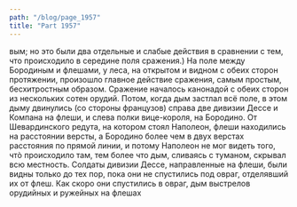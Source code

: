 ```yaml
---
path: "/blog/page_1957"
title: "Part 1957"
---
```


вым; но это были два отдельные и слабые действия в сравнении с тем, что происходило в середине поля сражения.) На поле между Бородиным и флешами, у леса, на открытом и видном с обеих сторон протяжении, произошло главное действие сражения, самым простым, бесхитростным образом.
Сражение началось канонадой с обеих сторон из нескольких сотен орудий.
Потом, когда дым застлал всё поле, в этом дыму двинулись (со стороны французов) справа две дивизии Дессе и Компана на флеши, и слева полки вице-короля, на Бородино.
От Шевардинского редута, на котором стоял Наполеон, флеши находились на расстоянии версты, а Бородино более чем в двух верстах расстояния по прямой линии, и потому Наполеон не мог видеть того, чтò происходило там, тем более что дым, сливаясь с туманом, скрывал всю местность. Солдаты дивизии Дессе, направленные на флеши, были видны только до тех пор, пока они не спустились под овраг, отделявший их от флеш. Как скоро они спустились в овраг, дым выстрелов орудийных и ружейных на флешах
